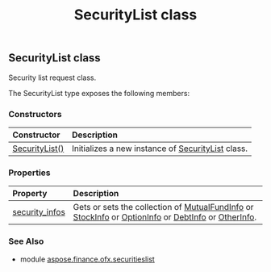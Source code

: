 ﻿---
title: SecurityList class
second_title: Aspose.Finance for Python via .NET API References
description: 
type: docs
weight: 90
url: /python-net/aspose.finance.ofx.securitieslist/securitylist/
is_root: false
---

## SecurityList class

Security list request class.



The SecurityList type exposes the following members:

### Constructors
| Constructor | Description |
| :- | :- |
| [SecurityList()](/finance/python-net/aspose.finance.ofx.securitieslist/securitylist/__init__/#) | Initializes a new instance of [SecurityList](/finance/python-net/aspose.finance.ofx.securitieslist/securitylist) class. |


### Properties
| Property | Description |
| :- | :- |
| [security_infos](/finance/python-net/aspose.finance.ofx.securitieslist/securitylist/security_infos) | Gets or sets the collection of [MutualFundInfo](/finance/python-net/aspose.finance.ofx.securitieslist/mutualfundinfo) or [StockInfo](/finance/python-net/aspose.finance.ofx.securitieslist/stockinfo) or [OptionInfo](/finance/python-net/aspose.finance.ofx.securitieslist/optioninfo) or [DebtInfo](/finance/python-net/aspose.finance.ofx.securitieslist/debtinfo) or [OtherInfo](/finance/python-net/aspose.finance.ofx.securitieslist/otherinfo). |


### See Also

* module [aspose.finance.ofx.securitieslist](../)

